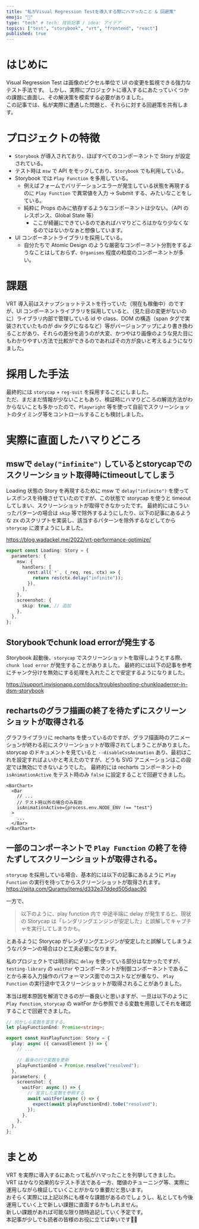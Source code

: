 ```yaml
---
title: "私がVisual Regression Testを導入する際にハマったこと & 回避策"
emoji: "🧪"
type: "tech" # tech: 技術記事 / idea: アイデア
topics: ["test", "storybook", "vrt", "frontend", "react"]
published: true
---
```


# はじめに
Visual Regression Test は画像のピクセル単位で UI の変更を監視できる強力なテスト手法です。
しかし、実際にプロジェクトに導入するにあたっていくつかの課題に直面し、その解決策を模索する必要がありました。  
この記事では、私が実際に遭遇した問題と、それらに対する回避策を共有します。  

# プロジェクトの特徴
- `Storybook` が導入されており、ほぼすべてのコンポーネントで Story が設定されている。
- テスト時は `msw` で API をモックしており、`Storybook` でも利用している。
- Storybook では `Play Function` を多用している。
  - 例えばフォームでバリデーションエラーが発生している状態を再現するのに `Play Function` で異常値を入力 -> Submit する、みたいなことをしている。
  - 純粋に Props のみに依存するようなコンポーネントは少ない。（API のレスポンス、Global State 等）
    - ここが綺麗にできているのであればハマりどころはかなり少なくなるのではないかなぁと想像しています。
- UI コンポーネントライブラリを採用している。
  - 自分たちで Atomic Design のような厳密なコンポーネント分割をするようなことはしておらず、`Organisms` 程度の粒度のコンポーネントが多い。

# 課題
VRT 導入前はスナップショットテストを行っていた（現在も稼働中）のですが、UI コンポーネントライブラリを採用していると、（見た目の変更がないのに）ライブラリ内部で管理している id や class、DOM の構造（span タグで実装されていたものが div タグになるなど）等がバージョンアップにより書き換わることがあり、それらの差分を追うのが大変、かつやはり画像のような見た目にもわかりやすい方法で比較ができるのであればその方が良いと考えるようになりました。  

# 採用した手法
最終的には `storycap` + `reg-suit` を採用することにしました。  
ただ、まだまだ情報が少ないこともあり、検証時にハマりどころの解消方法がわからないことも多かったので、`Playwright` 等を使って自前でスクリーンショットのタイミング等をコントロールすることも検討しました。

# 実際に直面したハマりどころ

## mswで `delay("infinite")` しているとstorycapでのスクリーンショット取得時にtimeoutしてしまう
Loading 状態の Story を再現するために msw で `delay("infinite")` を使ってレスポンスを待機させていたのですが、この状態で storycap を使うと timeout してしまい、スクリーンショットが取得できなかったです。
最終的にはこういったパターンの場合は `skip` 等で除外するようにしたり、以下の記事にあるような zx のスクリプトを実装し、該当するパターンを除外するなどしてから `storycap` に渡すようにしました。

https://blog.wadackel.me/2022/vrt-performance-optimize/

```ts
export const Loading: Story = {
  parameters: {
    msw: {
      handlers: [
        rest.all(`*`, (_req, res, ctx) => {
          return res(ctx.delay("infinite"));
        }),
      ],
    },
    screenshot: {
      skip: true, // 追加
    },
  },
};
```

## Storybookでchunk load errorが発生する
Storybook 起動後、`storycap` でスクリーンショットを取得しようとする際、`chunk load error` が発生することがありました。
最終的には以下の記事を参考にチャンク分けを無効にする処理を入れたことで安定するようになりました。

https://support.invisionapp.com/docs/troubleshooting-chunkloaderror-in-dsm-storybook

## rechartsのグラフ描画の終了を待たずにスクリーンショットが取得される
グラフライブラリに recharts を使っているのですが、グラフ描画時のアニメーションが終わる前にスクリーンショットが取得されてしまうことがありました。
storycap のドキュメントを見ていると `--disableCssAnimation` あり、最初はこれを設定すればよいかと考えたのですが、どうも SVG アニメーションはこの設定では無効にできないようでした。
最終的には recharts コンポーネントの `isAnimationActive` をテスト時のみ `false` に設定することで回避できました。

```tsx
<BarChart>  
  <Bar
    // ...
    // テスト時以外の場合のみ有効
    isAnimationActive={process.env.NODE_ENV !== "test"}
  >
    ...
  </Bar>
</BarChart>
```

## 一部のコンポーネントで `Play Function` の終了を待たずしてスクリーンショットが取得される。
`storycap` を採用している場合、基本的には以下の記事にあるように `Play Function` の実行を待ってからスクリーンショットが取得されます。
https://qiita.com/Quramy/items/d332e37dded505daac90

一方で、

> 以下のように、play function 内で 中途半端に delay が発生すると、現状の Storycap は「レンダリングエンジンが安定した」と誤解してキャプチャを実行してしまうかも。

とあるように Storycap がレンダリングエンジンが安定したと誤解してしまうようなパターンの場合はひと工夫必要になります。

私のプロジェクトでは明示的に `delay` を使っている部分はなかったですが、`testing-library` の `waitFor` やコンポーネントが制御コンポーネントであることから来る入力操作のパフォーマンス面でのコストなどが重なり、 `Play Function` の実行途中でスクリーンショットが取得されることがありました。

本当は根本原因を解消できるのが一番良いと思いますが、一旦は以下のように `Play Function`, `storycap` の waitFor から参照できる変数を用意してそれを確認することで回避できました。

```ts
// 何かしら変数を宣言する。
let playFunctionEnd: Promise<string>;

export const HasPlayFunction: Story = {
  play: async ({ canvasElement }) => {
    // ...

    // 最後の行で変数を更新
    playFunctionEnd = Promise.resolve("resolved");
  },
  parameters: {
    screenshot: {
      waitFor: async () => {
        // 宣言した変数を参照する
        await waitFor(async () => {
          expect(await playFunctionEnd).toBe("resolved");
        });
      },
    },
  },
};
```

# まとめ
VRT を実際に導入するにあたって私がハマったことを列挙してきました。  
VRT はかなり効果的なテスト手法である一方、閾値のチューニング等、実際に運用しながら検証していくことがかなり重要だと思います。  
おそらく実際には上記以外にも様々な課題があるのでしょうし、私としても今後運用していく上で新しい課題に直面するかもしれません。  
新しい課題があれば可能な限り随時追記していく予定です。  
本記事が少しでも読者の皆様のお役に立てば幸いです🙇‍♂  

